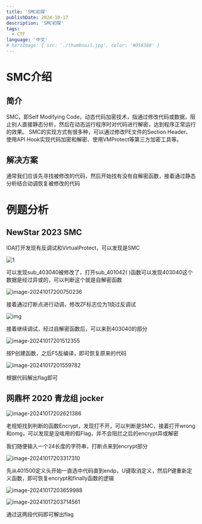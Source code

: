 ```yaml
---
title: 'SMC初探'
publishDate: 2024-10-17
description: 'SMC初探'
tags:
  - CTF
language: '中文'
# heroImage: { src: './thumbnail.jpg', color: '#D58388' }
---
```


# SMC介绍

## 简介

SMC，即Self Modifying Code，动态代码加密技术，指通过修改代码或数据，阻止别人直接静态分析，然后在动态运行程序时对代码进行解密，达到程序正常运行的效果。
SMC的实现方式有很多种，可以通过修改PE文件的Section Header、使用API Hook实现代码加密和解密、使用VMProtect等第三方加密工具等。

## 解决方案

通常我们应该先寻找被修改的代码，然后开始找有没有自解密函数，接着通过静态分析结合动调恢复被修改的代码

# 例题分析

## NewStar 2023 SMC

IDA打开发现有反调试和VirtualProtect，可以发现是SMC

![1](./1.png)

可以发现sub_403040被修改了，打开sub_401042( )函数可以发现403040这个数据是经过异或的，可以判断这个就是自解密函数

![image-20241017200750236](./image-20241017200750236.png)

接着通过打断点进行动调，修改ZF标志位为1绕过反调试

![img](./e316c99a0ea6cfa5c63b28cec50b8f5d.png)

接着继续调试，经过自解密函数后，可以来到403040的部分

![image-20241017201512355](./image-20241017201512355.png)

按P创建函数，之后F5反编译，即可恢复原来的代码

![image-20241017201559782](./image-20241017201559782.png)

根据代码解出flag即可

## 网鼎杯 2020 青龙组 jocker

![image-20241017202621386](./image-20241017202621386.png)

老规矩找到判断的函数Encrypt，发现打不开，可以判断是SMC，接着打开wrong和omg，可以发现是没啥用的假Flag，并不会阻拦之后的encrypt异或解密

我们随便输入一个24长度的字符串，打断点来到encrypt部分

![image-20241017203317310](./image-20241017203317310.png)

先从401500定义头开始一直选中代码直到endp，U键取消定义，然后P键重新定义函数，即可恢复encrypt和finally函数的逻辑

![image-20241017203659988](./image-20241017203659988.png)

![image-20241017203714561](./image-20241017203714561.png)

通过这两段代码即可解出flag